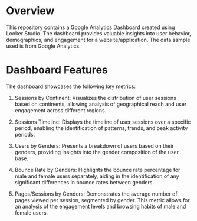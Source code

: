 # Overview
This repository contains a Google Analytics Dashboard created using Looker Studio. The dashboard provides valuable insights into user behavior, demographics, and engagement for a website/application. The data sample used is from Google Analytics.

# Dashboard Features
The dashboard showcases the following key metrics:

1. Sessions by Continent: Visualizes the distribution of user sessions based on continents, allowing analysis of geographical reach and user engagement across different regions.

2. Sessions Timeline: Displays the timeline of user sessions over a specific period, enabling the identification of patterns, trends, and peak activity periods.

3. Users by Genders: Presents a breakdown of users based on their genders, providing insights into the gender composition of the user base.

4. Bounce Rate by Genders: Highlights the bounce rate percentage for male and female users separately, aiding in the identification of any significant differences in bounce rates between genders.

5. Pages/Sessions by Genders: Demonstrates the average number of pages viewed per session, segmented by gender. This metric allows for an analysis of the engagement levels and browsing habits of male and female users.
